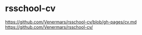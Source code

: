 # rsschool-cv
https://github.com/Venermars/rsschool-cv/blob/gh-pages/cv.md
https://github.com/Venermars/rsschool-cv/